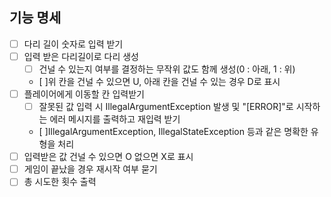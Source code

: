 ## 기능 명세

- [ ] 다리 길이 숫자로 입력 받기
- [ ] 입력 받은 다리길이로 다리 생성
  - [ ] 건널 수 있는지 여부를 결정하는 무작위 값도 함께 생성(0 : 아래, 1 : 위)
  - [ ]위 칸을 건널 수 있으면 U, 아래 칸을 건널 수 있는 경우 D로 표시
- [ ] 플레이어에게 이동할 칸 입력받기
  - [ ] 잘못된 값 입력 시 IllegalArgumentException 발생 및 
   "[ERROR]"로 시작하는 에러 메시지를 출력하고 재입력 받기
  - [ ]IllegalArgumentException, IllegalStateException 등과 같은 명확한 유형을 처리
- [ ] 입력받은 값 건널 수 있으면 O 없으면 X로 표시
- [ ] 게임이 끝났을 경우 재시작 여부 묻기
- [ ] 총 시도한 횟수 출력